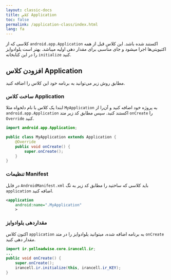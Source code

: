 ```yaml
---
layout: classic-docs
title: کلاس Application
toc: false
permalink: /application-class/index.html
lang: fa
---
```


کلاسی که از `android.app.Application` اکستند شده باشد. این کلاس قبل از همه اکتیویتی‌ها اجرا میشود و جای مناسبی برای مقدار دهی اولیه میباشد. بهتر است یلوادوایز را در این کتابخانه `initialize` کنید.

## افزودن کلاس Application
مطابق روش زیر می‌توانید به برنامه خود این کلاس را اضافه کنید.

### ساخت کلاس Application
ابتدا یک کلاس با نام دلخواه مثلا `MyApplication` به پروژه خود اضافه کنید و آن‌را از `android.app.Application` اکستند کنید. سپس مطابق کد زیر متد `onCreate` را `Override` کنید.

```java
import android.app.Application;

public class MyApplication extends Application {
    @Override
    public void onCreate() {
        super.onCreate();
    }
}
```

### تنظیمات Manifest
در فایل `AndroidManifest.xml` باید کلاسی که ساختید را مطابق کد زیر به تگ `application` اضافه کنید.

```xml
<application
    android:name=".MyApplication"
    >
```

### مقداردهی یلوادوایز
اکنون کلاس `application` به برنامه اضافه شده، میتوانید یلوادوایز را در متد `onCreate` مقدار دهی کنید.

```java
import ir.yelloadwise.core.irancell.ir;
...
public void onCreate() {
    super.onCreate();
    irancell.ir.initialize(this, irancell.ir_KEY);
}
```
